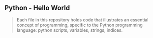 ## Python - Hello World
> Each file in this repository holds code that illustrates an essential concept of programming,
> specific to the Python programming language: python scripts, variables, strings, indices.

